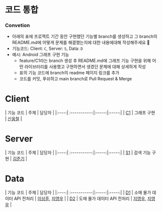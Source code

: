 # 코드 통합

### Convetion

- 아래의 표에 프로젝트 기간 동안 구현했던 기능별 branch를 생성하고 그 branch의 README.md에 어떻게 문제를 해결했는지에 대한 내용에대해 작성해주세요 🤗
- 기능코드: Client: `C`, Server: `S`, Data: `D`  
- 예시: Android 그래프 구현 기능
  - feature/C1라는 branch 생성 후 README.md에 그래프 기능 구현을 위해 어떤 라이브러리를 사용했고 구현하면서 생겼던 문제에 대해 상세하게 작성
  - 표의 기능 코드에 branch의 readme 페이지 링크를 추가
  - 코드를 커밋, 푸쉬하고 main branch로 Pull Request & Merge


# Client

| 기능 코드 | 주제 | 담당자 |
|:----:| :-----------:|:-----:|:-----:|
| [C1]() | 그래프 구현 | [신웅철](https://github.com/woongcheol) | 

# Server

| 기능 코드 | 주제 | 담당자 |
|:----:| :-----------:|:-----:|:-----:|
| [S1]() | 검색 기능 구현 | [김준기](https://github.com/wnsrlllll) | 

# Data

| 기능 코드 | 주제 | 담당자 |
|:----:| :-----------:|:-----:|:-----:|
| [D1]() | 소매 물가 데이터 API 전처리 | [이상훈](https://github.com/ithingv), [지영우]((https://github.com/Angwoo-the-Fuego)) |
| [D2]() | 도매 물가 데이터 API 전처리 | [지영우](https://github.com/Angwoo-the-Fuego), [지영우](https://github.com/ithingv) |

